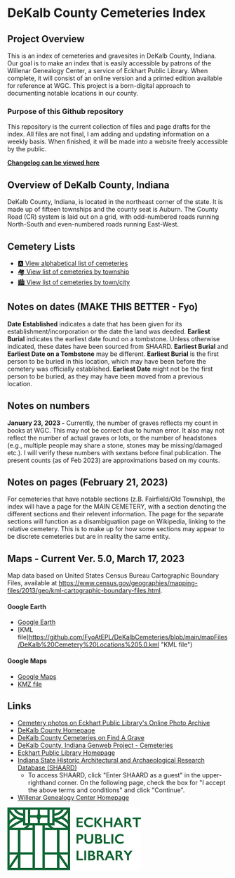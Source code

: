 # DeKalb County Cemeteries Index

## Project Overview

This is an index of cemeteries and gravesites in DeKalb County, Indiana. Our goal is to make an index that is easily accessible by patrons of the Willenar Genealogy Center, a service of Eckhart Public Library. When complete, it will consist of an online version and a printed edition available for reference at WGC. This project is a born-digital approach to documenting notable locations in our county.


### Purpose of this Github repository

This repository is the current collection of files and page drafts for the index. All files are not final, I am adding and updating information on a weekly basis. When finished, it will be made into a website freely accessible by the public.

**[Changelog can be viewed here](http://github.com/FyoAtEPL/DeKalbCemeteries/blob/main/changelog.md "Changelog can be viewed here")**

## Overview of DeKalb County, Indiana

DeKalb County, Indiana, is located in the northeast corner of the state. It is made up of fifteen townships and the county seat is Auburn. The County Road (CR) system is laid out on a grid, with odd-numbered roads running North-South and even-numbered roads running East-West.

## Cemetery Lists
- [:a: View alphabetical list of cemeteries](https://github.com/FyoAtEPL/DeKalbCemeteries/blob/main/cemeteriesAlphabetical.md "View alphabetical list of cemeteries")
- [:houses: View list of cemeteries by township](https://github.com/FyoAtEPL/DeKalbCemeteries/blob/main/cemeteriesTownship.md "View list of cemeteries by township")
- [:cityscape: View list of cemeteries by town/city](https://github.com/FyoAtEPL/DeKalbCemeteries/blob/main/cemeteriesTownCity.md "View list of cemeteries by town or city")

## Notes on dates (MAKE THIS BETTER - Fyo) 
**Date Established** indicates a date that has been given for its establishment/incorporation or the date the land was deeded. **Earliest Burial** indicates the earliest date found on a tombstone. Unless otherwise indicated, these dates have been sourced from SHAARD. **Earliest Burial** and **Earliest Date on a Tombstone** may be different. **Earliest Burial** is the first person to be buried in this location, which may have been before the cemetery was officially established. **Earliest Date** might not be the first person to be buried, as they may have been moved from a previous location.

## Notes on numbers
**January 23, 2023 -** Currently, the number of graves reflects my count in books at WGC. This may not be correct due to human error. It also may not reflect the number of actual graves or lots, or the number of headstones (e.g., multiple people may share a stone, stones may be missing/damaged etc.). I will verify these numbers with sextans before final publication. The present counts (as of Feb 2023) are approximations based on my counts.

## Notes on pages (February 21, 2023)
For cemeteries that have notable sections (z.B. Fairfield/Old Township), the index will have a page for the MAIN CEMETERY, with a section denoting the different sections and their relevent information. The page for the separate sections will function as a disambiguatiion page on Wikipedia, linking to the relative cemetery. This is to make up for how some sections may appear to be discrete cemeteries but are in reality the same entity.


## Maps - Current Ver. 5.0, March 17, 2023

Map data based on United States Census Bureau Cartographic Boundary Files, available at https://www.census.gov/geographies/mapping-files/2013/geo/kml-cartographic-boundary-files.html.
#### Google Earth
- [Google Earth](https://earth.google.com/earth/d/1IkB4vdsmJQTE0EF9CAFmJNGzmwCz2O-d?usp=sharing "Google Earth")
- [KML file]https://github.com/FyoAtEPL/DeKalbCemeteries/blob/main/mapFiles/DeKalb%20Cemetery%20Locations%205.0.kml "KML file")
#### Google Maps
- [Google Maps](https://www.google.com/maps/d/edit?mid=1g5GlSAiXWY8rKhc8FN3yPEFBfCA0GXA&usp=sharing "Google Maps")
- [KMZ file](https://github.com/FyoAtEPL/DeKalbCemeteries/blob/main/mapFiles/DeKalb%20Cemetery%20Locations%205.0.kmz "KMZ file")

## Links
- [Cemetery photos on Eckhart Public Library's Online Photo Archive](https://willennar.catalogaccess.com/advanced-search?includedFields=Objects%2CPhotos%2CArchives%2CLibrary%2CPeople%2CContainers&Title=cemetery&page=1&size=10&withImages=false/ "Cemetery photos on Eckhart Public Library's Online Photo Archive")
- [DeKalb County Homepage](https://www.co.dekalb.in.us/ "DeKalb County Homepage")
- [DeKalb County Cemeteries on Find A Grave](https://www.findagrave.com/cemetery/search?cemetery-name=&cemetery-loc=DeKalb+County%2C+Indiana%2C+United+States+of+America&only-with-cemeteries=cemOnly&locationId=county_808&page=1#cem-84169/ "DeKalb County Cemeteries on Find A Grave")
- [DeKalb County, Indiana Genweb Project - Cemeteries](http://ingenweb.org/indekalb/cemetery/cem.html "DeKalb County, Indiana Genweb Project - Cemeteries")
- [Eckhart Public Library Homepage](https://www.epl.lib.in.us/ "Eckhart Public Library Homepage")
- [Indiana State Historic Architectural and Archaeological Research Database (SHAARD)](https://secure.in.gov/apps/dnr/shaard/welcome.html "Indiana State Historic Architectural and Archaeological Research Database (SHAARD)")
  - To access SHAARD, click "Enter SHAARD as a guest" in the upper-righthand corner. On the following page, check the box for "I accept the above terms and conditions" and click "Continue".
- [Willenar Genealogy Center Homepage](https://epl.lib.in.us/genealogy/ "Willenar Genealogy Center Homepage")


[![Eckhart Public Library Logo](https://github.com/FyoAtEPL/DeKalbCemeteries/blob/main/images/EPL%20logo.png "Eckhart Public Library Logo")](https://epl.lib.in.us/)
